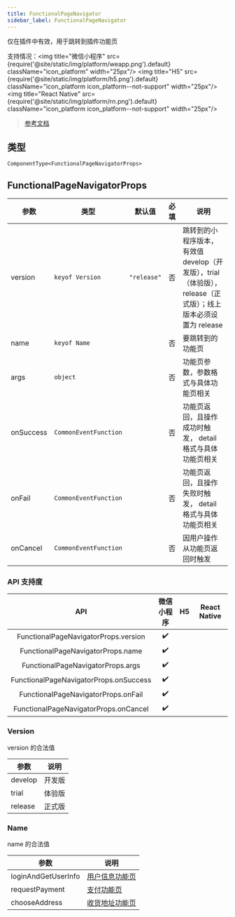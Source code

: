 ```yaml
---
title: FunctionalPageNavigator
sidebar_label: FunctionalPageNavigator
---
```


仅在插件中有效，用于跳转到插件功能页

支持情况：<img title="微信小程序" src={require('@site/static/img/platform/weapp.png').default} className="icon_platform" width="25px"/> <img title="H5" src={require('@site/static/img/platform/h5.png').default} className="icon_platform icon_platform--not-support" width="25px"/> <img title="React Native" src={require('@site/static/img/platform/rn.png').default} className="icon_platform icon_platform--not-support" width="25px"/>

> [参考文档](https://developers.weixin.qq.com/miniprogram/dev/component/functional-page-navigator.html)

## 类型

```tsx
ComponentType<FunctionalPageNavigatorProps>
```

## FunctionalPageNavigatorProps

| 参数 | 类型 | 默认值 | 必填 | 说明 |
| --- | --- | :---: | :---: | --- |
| version | `keyof Version` | `"release"` | 否 | 跳转到的小程序版本，有效值 develop（开发版），trial（体验版），release（正式版）；线上版本必须设置为 release |
| name | `keyof Name` |  | 否 | 要跳转到的功能页 |
| args | `object` |  | 否 | 功能页参数，参数格式与具体功能页相关 |
| onSuccess | `CommonEventFunction` |  | 否 | 功能页返回，且操作成功时触发， detail 格式与具体功能页相关 |
| onFail | `CommonEventFunction` |  | 否 | 功能页返回，且操作失败时触发， detail 格式与具体功能页相关 |
| onCancel | `CommonEventFunction` |  | 否 | 因用户操作从功能页返回时触发 |

### API 支持度

| API | 微信小程序 | H5 | React Native |
| :---: | :---: | :---: | :---: |
| FunctionalPageNavigatorProps.version | ✔️ |  |  |
| FunctionalPageNavigatorProps.name | ✔️ |  |  |
| FunctionalPageNavigatorProps.args | ✔️ |  |  |
| FunctionalPageNavigatorProps.onSuccess | ✔️ |  |  |
| FunctionalPageNavigatorProps.onFail | ✔️ |  |  |
| FunctionalPageNavigatorProps.onCancel | ✔️ |  |  |

### Version

version 的合法值

| 参数 | 说明 |
| --- | --- |
| develop | 开发版 |
| trial | 体验版 |
| release | 正式版 |

### Name

name 的合法值

| 参数 | 说明 |
| --- | --- |
| loginAndGetUserInfo | [用户信息功能页](https://developers.weixin.qq.com/miniprogram/dev/framework/plugin/functional-pages/user-info.html) |
| requestPayment | [支付功能页](https://developers.weixin.qq.com/miniprogram/dev/framework/plugin/functional-pages/request-payment.html) |
| chooseAddress | [收货地址功能页](https://developers.weixin.qq.com/miniprogram/dev/framework/plugin/functional-pages/choose-address.html) |

